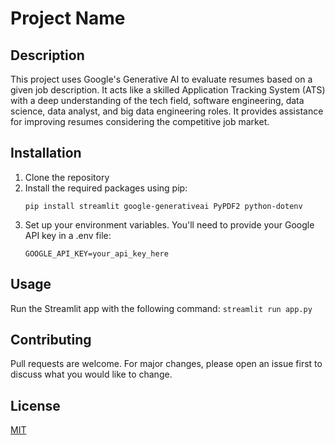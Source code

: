 # Project Name

## Description

This project uses Google's Generative AI to evaluate resumes based on a given job description. It acts like a skilled Application Tracking System (ATS) with a deep understanding of the tech field, software engineering, data science, data analyst, and big data engineering roles. It provides assistance for improving resumes considering the competitive job market.

## Installation

1. Clone the repository
2. Install the required packages using pip:
    ```
    pip install streamlit google-generativeai PyPDF2 python-dotenv
    ```
3. Set up your environment variables. You'll need to provide your Google API key in a .env file:
    ```
    GOOGLE_API_KEY=your_api_key_here
    ```

## Usage

Run the Streamlit app with the following command:
    ```
    streamlit run app.py
    ```

## Contributing

Pull requests are welcome. For major changes, please open an issue first to discuss what you would like to change.

## License

[MIT](https://choosealicense.com/licenses/mit/)